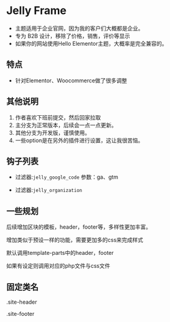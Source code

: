 # Jelly Frame

- 主题适用于企业官网，因为我的客户们大概都是企业。
- 专为 B2B 设计，移除了价格，销售，评价等显示
- 如果你的网站使用Hello Elementor主题，大概率是完全兼容的。

## 特点

- 针对Elementor、Woocommerce做了很多调整

## 其他说明

1. 作者喜欢下班前提交，然后回家拉取
2. 主分支为正常版本，后续会一点一点更新。
3. 其他分支为开发版，谨慎使用。
4. 一些option是在另外的插件进行设置，这让我很苦恼。

## 钩子列表

- 过滤器:`jelly_google_code` 参数：ga、gtm

- 过滤器:`jelly_organization`

## 一些规划

后续增加区块的模板，header，footer等，多样性更加丰富。

增加类似于预设一样的功能，需要更加多的css来完成样式

默认调用template-parts中的header，footer

如果有设定则调用对应的php文件与css文件


## 固定类名

.site-header

.site-footer